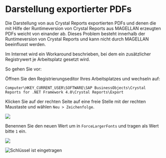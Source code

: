 # Darstellung exportierter PDFs

Die Darstellung von aus Crystal Reports exportierten PDFs und denen die mit Hilfe der Runtimeversion von Crystal Reports aus MAGELLAN erzeugten PDFs weicht von einander ab.
Dieses Problem besteht innerhalb der Runtimeversion von Crystal Reports und kann nicht durch MAGELLAN beeinflusst werden.

Im Internet wird ein Workaround beschrieben, bei dem ein zusätzlicher Registrywert je Arbeitsplatz gesetzt wird.

So gehen Sie vor:

Öffnen Sie den Registrierungseditor Ihres Arbeitsplatzes und wechseln auf:

``Computer\HKEY_CURRENT_USER\SOFTWARE\SAP BusinessObjects\Crystal Reports for .NET Framework 4.0\Crystal Reports\Export
``

Klicken Sie auf der rechten Seite auf eine freie Stelle mit der rechten Maustaste und wählen `Neu > Zeichenfolge`.

![](/images/magellan/02.png)

Benennen Sie den neuen Wert um in `ForceLargerFonts` und tragen als Wert bitte `1` ein.

![](/images/magellan/03.png)

![Schlüssel ist eingetragen](/images/magellan/01.png)
